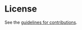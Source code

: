 # License

See the
[guidelines for contributions](https://github.com/germ-mark/multi-mls-id/blob/main/CONTRIBUTING.md).
